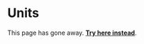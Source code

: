 # Units

This page has gone away. [**Try here instead**](https://lib-docs.delphidabbler.com/Streams/3/API#units).